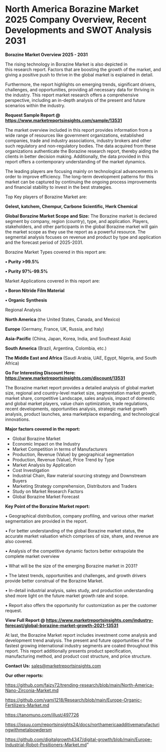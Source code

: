 # North America Borazine Market 2025 Company Overview, Recent Developments and SWOT Analysis 2031

<Strong> Borazine Market Overview 2025 - 2031</strong>

The rising technology in Borazine Market is also depicted in this research report. Factors that are boosting the growth of the market, and giving a positive push to thrive in the global market is explained in detail.

Furthermore, the report highlights on emerging trends, significant drivers, challenges, and opportunities, providing all necessary data for thriving in the industry. This report market research offers a comprehensive perspective, including an in-depth analysis of the present and future scenarios within the industry.

<strong>Request Sample Report @ <a href=https://www.marketreportsinsights.com/sample/13531>https://www.marketreportsinsights.com/sample/13531</a></strong>

The market overview included in this report provides information from a wide range of resources like government organizations, established companies, trade and industry associations, industry brokers and other such regulatory and non-regulatory bodies. The data acquired from these organizations authenticate the Borazine research report, thereby aiding the clients in better decision making. Additionally, the data provided in this report offers a contemporary understanding of the market dynamics.

The leading players are focusing mainly on technological advancements in order to improve efficiency. The long-term development patterns for this market can be captured by continuing the ongoing process improvements and financial stability to invest in the best strategies.

Top Key players of Borazine Market are:

<strong>Gelest, katchem, Chempur, Carbone Scientific, Hwrk Chemical</strong>

<strong><b>Global Borazine Market Scope and Size:</b></strong>
The Borazine market is declared segment by company, region (country), type, and application. Players, stakeholders, and other participants in the global Borazine market will gain the market scope as they use the report as a powerful resource. The segmental analysis focuses on revenue and product by type and application and the forecast period of 2025-2031.

Borazine Market Types covered in this report are:

<strong>• Purity >99.5%

• Purity 97%-99.5%</strong>

Market Applications covered in this report are:

<strong>• Boron Nitride Film Material

• Organic Synthesis</strong> 

Regional Analysis

<strong>North America</strong> (the United States, Canada, and Mexico)

<strong>Europe</strong> (Germany, France, UK, Russia, and Italy)

<strong>Asia-Pacific</strong> (China, Japan, Korea, India, and Southeast Asia)

<strong>South America</strong> (Brazil, Argentina, Colombia, etc.)

<strong>The Middle East and Africa</strong> (Saudi Arabia, UAE, Egypt, Nigeria, and South Africa)

<strong>Go For Interesting Discount Here: <a href=https://www.marketreportsinsights.com/discount/13531>https://www.marketreportsinsights.com/discount/13531</a></strong>

The Borazine market report provides a detailed analysis of global market size, regional and country-level market size, segmentation market growth, market share, competitive Landscape, sales analysis, impact of domestic and global market players, value chain optimization, trade regulations, recent developments, opportunities analysis, strategic market growth analysis, product launches, area marketplace expanding, and technological innovations.

<strong><b>Major factors covered in the report:</b></strong>
<ul>
  <li>Global Borazine Market </li>
  <li>Economic Impact on the Industry</li>
  <li>Market Competition in terms of Manufacturers</li>
  <li>Production, Revenue (Value) by geographical segmentation</li>
  <li>Production, Revenue (Value), Price Trend by Type</li>
  <li>Market Analysis by Application</li>
  <li>Cost Investigation</li>
  <li>Industrial Chain, Raw material sourcing strategy and Downstream Buyers</li>
  <li>Marketing Strategy comprehension, Distributors and Traders</li>
  <li>Study on Market Research Factors</li>
  <li>Global Borazine Market Forecast</li>
</ul>

<strong><b>Key Point of the Borazine Market report:</b></strong>

• Geographical distribution, company profiling, and various other market segmentation are provided in the report.

• For better understanding of the global Borazine market status, the accurate market valuation which comprises of size, share, and revenue are also covered.

• Analysis of the competitive dynamic factors better extrapolate the complete market overview

• What will be the size of the emerging Borazine market in 2031?

• The latest trends, opportunities and challenges, and growth drivers provide better construal of the Borazine Market.

• In-detail industrial analysis, sales study, and production understanding shed more light on the future market growth rate and scope.

• Report also offers the opportunity for customization as per the customer request.

<strong><b>View Full Report @ <a href=https://www.marketreportsinsights.com/industry-forecast/global-borazine-market-growth-2021-13531>https://www.marketreportsinsights.com/industry-forecast/global-borazine-market-growth-2021-13531</a></b></strong>


At last, the Borazine Market report includes investment come analysis and development trend analysis. The present and future opportunities of the fastest growing international industry segments are coated throughout this report. This report additionally presents product specification, manufacturing method, and product cost structure, and price structure.

<strong>Contact Us:</strong>
sales@marketreportsinsights.com

<strong>Our other reports:</strong>

<a href=https://github.com/faizy72/trending-research/blob/main/North-America-Nano-Zirconia-Market.md>https://github.com/faizy72/trending-research/blob/main/North-America-Nano-Zirconia-Market.md</a>

<a href=https://github.com/yami1218/Research/blob/main/Europe-Organic-Fertilizers-Market.md>https://github.com/yami1218/Research/blob/main/Europe-Organic-Fertilizers-Market.md</a>

<a href=https://tanomuno.com/illust/497726>https://tanomuno.com/illust/497726</a>

<a href=https://issuu.com/reportsinsights24/docs/northamericaadditivemanufacturingwithmetalpowdersm>https://issuu.com/reportsinsights24/docs/northamericaadditivemanufacturingwithmetalpowdersm</a>

<a href=https://github.com/digitalgrowth4347/digital-growth/blob/main/Europe-Industrial-Robot-Positioners-Market.md>https://github.com/digitalgrowth4347/digital-growth/blob/main/Europe-Industrial-Robot-Positioners-Market.md</a>"
